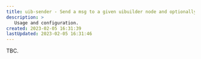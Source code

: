 ```yaml
---
title: uib-sender - Send a msg to a given uibuilder node and optionally receive replies
description: >
   Usage and configuration.
created: 2023-02-05 16:31:39
lastUpdated: 2023-02-05 16:31:46
---
```


TBC.
